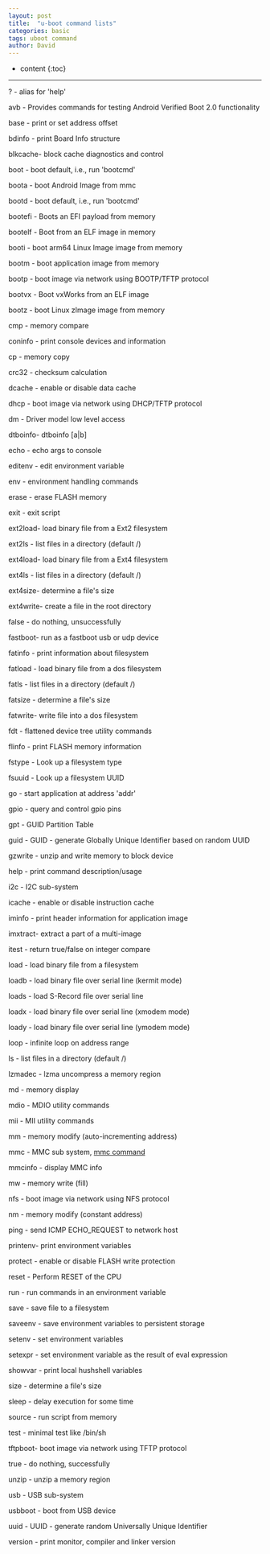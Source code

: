 ```yaml
---
layout: post
title:  "u-boot command lists"
categories: basic
tags: uboot command
author: David
---
```


* content
{:toc}

---

?       - alias for 'help'

avb     - Provides commands for testing Android Verified Boot 2.0 functionality

base    - print or set address offset

bdinfo  - print Board Info structure

blkcache- block cache diagnostics and control

boot    - boot default, i.e., run 'bootcmd'

boota   - boot Android Image from mmc

bootd   - boot default, i.e., run 'bootcmd'

bootefi - Boots an EFI payload from memory

bootelf - Boot from an ELF image in memory

booti   - boot arm64 Linux Image image from memory

bootm   - boot application image from memory

bootp   - boot image via network using BOOTP/TFTP protocol

bootvx  - Boot vxWorks from an ELF image

bootz   - boot Linux zImage image from memory

cmp     - memory compare

coninfo - print console devices and information

cp      - memory copy

crc32   - checksum calculation

dcache  - enable or disable data cache

dhcp    - boot image via network using DHCP/TFTP protocol

dm      - Driver model low level access

dtboinfo- dtboinfo [a|b]

echo    - echo args to console

editenv - edit environment variable

env     - environment handling commands

erase   - erase FLASH memory

exit    - exit script

ext2load- load binary file from a Ext2 filesystem

ext2ls  - list files in a directory (default /)

ext4load- load binary file from a Ext4 filesystem

ext4ls  - list files in a directory (default /)

ext4size- determine a file's size

ext4write- create a file in the root directory

false   - do nothing, unsuccessfully

fastboot- run as a fastboot usb or udp device

fatinfo - print information about filesystem

fatload - load binary file from a dos filesystem

fatls   - list files in a directory (default /)

fatsize - determine a file's size

fatwrite- write file into a dos filesystem

fdt     - flattened device tree utility commands

flinfo  - print FLASH memory information

fstype  - Look up a filesystem type

fsuuid  - Look up a filesystem UUID

go      - start application at address 'addr'

gpio    - query and control gpio pins

gpt     - GUID Partition Table

guid    - GUID - generate Globally Unique Identifier based on random UUID

gzwrite - unzip and write memory to block device

help    - print command description/usage

i2c     - I2C sub-system

icache  - enable or disable instruction cache

iminfo  - print header information for application image

imxtract- extract a part of a multi-image

itest   - return true/false on integer compare

load    - load binary file from a filesystem

loadb   - load binary file over serial line (kermit mode)

loads   - load S-Record file over serial line

loadx   - load binary file over serial line (xmodem mode)

loady   - load binary file over serial line (ymodem mode)

loop    - infinite loop on address range

ls      - list files in a directory (default /)

lzmadec - lzma uncompress a memory region

md      - memory display

mdio    - MDIO utility commands

mii     - MII utility commands

mm      - memory modify (auto-incrementing address)

mmc     - MMC sub system, [mmc command](https://u-boot.readthedocs.io/en/latest/usage/mmc.html)

mmcinfo - display MMC info

mw      - memory write (fill)

nfs     - boot image via network using NFS protocol

nm      - memory modify (constant address)

ping    - send ICMP ECHO_REQUEST to network host

printenv- print environment variables

protect - enable or disable FLASH write protection

reset   - Perform RESET of the CPU

run     - run commands in an environment variable

save    - save file to a filesystem

saveenv - save environment variables to persistent storage

setenv  - set environment variables

setexpr - set environment variable as the result of eval expression

showvar - print local hushshell variables

size    - determine a file's size

sleep   - delay execution for some time

source  - run script from memory

test    - minimal test like /bin/sh

tftpboot- boot image via network using TFTP protocol

true    - do nothing, successfully

unzip   - unzip a memory region

usb     - USB sub-system

usbboot - boot from USB device

uuid    - UUID - generate random Universally Unique Identifier

version - print monitor, compiler and linker version
